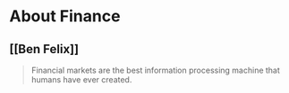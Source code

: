 # About Finance

## [[Ben Felix]]
> Financial markets are the best information processing machine that humans have ever created.